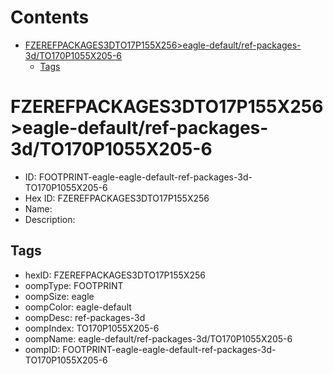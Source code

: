 



Contents
========

* [FZEREFPACKAGES3DTO17P155X256>eagle-default/ref-packages-3d/TO170P1055X205-6](#fzerefpackages3dto17p155x256eagle-defaultref-packages-3dto170p1055x205-6)
	* [Tags](#tags)

# FZEREFPACKAGES3DTO17P155X256>eagle-default/ref-packages-3d/TO170P1055X205-6

- ID: FOOTPRINT-eagle-eagle-default-ref-packages-3d-TO170P1055X205-6
- Hex ID: FZEREFPACKAGES3DTO17P155X256
- Name: 
- Description: 

## Tags

- hexID: FZEREFPACKAGES3DTO17P155X256
- oompType: FOOTPRINT
- oompSize: eagle
- oompColor: eagle-default
- oompDesc: ref-packages-3d
- oompIndex: TO170P1055X205-6
- oompName: eagle-default/ref-packages-3d/TO170P1055X205-6
- oompID: FOOTPRINT-eagle-eagle-default-ref-packages-3d-TO170P1055X205-6
